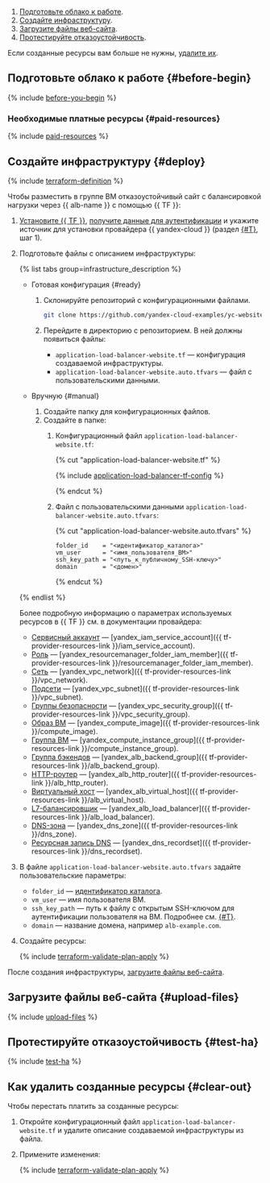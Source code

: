 1. [Подготовьте облако к работе](#before-begin).
1. [Создайте инфраструктуру](#deploy).
1. [Загрузите файлы веб-сайта](#upload-files).
1. [Протестируйте отказоустойчивость](#test-ha).

Если созданные ресурсы вам больше не нужны, [удалите их](#clear-out).

## Подготовьте облако к работе {#before-begin}

{% include [before-you-begin](../_tutorials_includes/before-you-begin.md) %}

### Необходимые платные ресурсы {#paid-resources}

{% include [paid-resources](../_tutorials_includes/alb-website/paid-resources.md) %}

## Создайте инфраструктуру {#deploy}

{% include [terraform-definition](../_tutorials_includes/terraform-definition.md) %}

Чтобы разместить в группе ВМ отказоустойчивый сайт с балансировкой нагрузки через {{ alb-name }} с помощью {{ TF }}:
1. [Установите {{ TF }}](../../tutorials/infrastructure-management/terraform-quickstart.md#install-terraform), [получите данные для аутентификации](../../tutorials/infrastructure-management/terraform-quickstart.md#get-credentials) и укажите источник для установки провайдера {{ yandex-cloud }} (раздел [{#T}](../../tutorials/infrastructure-management/terraform-quickstart.md#configure-provider), шаг 1).
1. Подготовьте файлы с описанием инфраструктуры:

   {% list tabs group=infrastructure_description %}

   - Готовая конфигурация {#ready}

     1. Склонируйте репозиторий с конфигурационными файлами.

        ```bash
        git clone https://github.com/yandex-cloud-examples/yc-website-high-availability-with-alb.git
        ```

     1. Перейдите в директорию с репозиторием. В ней должны появиться файлы:
        * `application-load-balancer-website.tf` — конфигурация создаваемой инфраструктуры.
        * `application-load-balancer-website.auto.tfvars` — файл с пользовательскими данными.

   - Вручную {#manual}

     1. Создайте папку для конфигурационных файлов.
     1. Создайте в папке:
        1. Конфигурационный файл `application-load-balancer-website.tf`:

           {% cut "application-load-balancer-website.tf" %}

           {% include [application-load-balancer-tf-config](../_tutorials_includes/alb-website/tf-config.md) %}

           {% endcut %}

        1. Файл с пользовательскими данными `application-load-balancer-website.auto.tfvars`:

           {% cut "application-load-balancer-website.auto.tfvars" %}

           ```hcl
           folder_id    = "<идентификатор_каталога>"
           vm_user      = "<имя_пользователя_ВМ>"
           ssh_key_path = "<путь_к_публичному_SSH-ключу>"
           domain       = "<домен>"
           ```

           {% endcut %}

   {% endlist %}

   Более подробную информацию о параметрах используемых ресурсов в {{ TF }} см. в документации провайдера:
   * [Сервисный аккаунт](../../iam/concepts/users/service-accounts.md) — [yandex_iam_service_account]({{ tf-provider-resources-link }}/iam_service_account).
   * [Роль](../../iam/concepts/access-control/roles.md) — [yandex_resourcemanager_folder_iam_member]({{ tf-provider-resources-link }}/resourcemanager_folder_iam_member).
   * [Сеть](../../vpc/concepts/network.md#network) — [yandex_vpc_network]({{ tf-provider-resources-link }}/vpc_network).
   * [Подсети](../../vpc/concepts/network.md#subnet) — [yandex_vpc_subnet]({{ tf-provider-resources-link }}/vpc_subnet).
   * [Группы безопасности](../../vpc/concepts/security-groups.md) — [yandex_vpc_security_group]({{ tf-provider-resources-link }}/vpc_security_group).
   * [Образ ВМ](../../compute/concepts/image.md) — [yandex_compute_image]({{ tf-provider-resources-link }}/compute_image).
   * [Группа ВМ](../../compute/concepts/instance-groups/index.md) — [yandex_compute_instance_group]({{ tf-provider-resources-link }}/compute_instance_group).
   * [Группа бэкендов](../../application-load-balancer/concepts/backend-group.md) — [yandex_alb_backend_group]({{ tf-provider-resources-link }}/alb_backend_group).
   * [HTTP-роутер](../../application-load-balancer/concepts/http-router.md) — [yandex_alb_http_router]({{ tf-provider-resources-link }}/alb_http_router).
   * [Виртуальный хост](../../application-load-balancer/concepts/http-router.md#virtual-host) — [yandex_alb_virtual_host]({{ tf-provider-resources-link }}/alb_virtual_host).
   * [L7-балансировщик](../../application-load-balancer/concepts/application-load-balancer.md) — [yandex_alb_load_balancer]({{ tf-provider-resources-link }}/alb_load_balancer).
   * [DNS-зона](../../dns/concepts/dns-zone.md) — [yandex_dns_zone]({{ tf-provider-resources-link }}/dns_zone).
   * [Ресурсная запись DNS](../../dns/concepts/resource-record.md) — [yandex_dns_recordset]({{ tf-provider-resources-link }}/dns_recordset).

1. В файле `application-load-balancer-website.auto.tfvars` задайте пользовательские параметры:
    * `folder_id` — [идентификатор каталога](../../resource-manager/operations/folder/get-id.md).
    * `vm_user` — имя пользователя ВМ.
    * `ssh_key_path` — путь к файлу с открытым SSH-ключом для аутентификации пользователя на ВМ. Подробнее см. [{#T}](../../compute/operations/vm-connect/ssh.md#creating-ssh-keys).
    * `domain` — название домена, например `alb-example.com`.

1. Создайте ресурсы:

   {% include [terraform-validate-plan-apply](../_tutorials_includes/terraform-validate-plan-apply.md) %}

После создания инфраструктуры, [загрузите файлы веб-сайта](#upload-files).

## Загрузите файлы веб-сайта {#upload-files}

{% include [upload-files](../../_tutorials/_tutorials_includes/alb-website/upload-files.md) %}

## Протестируйте отказоустойчивость {#test-ha}

{% include [test-ha](../../_tutorials/_tutorials_includes/alb-website/test-ha.md) %}

## Как удалить созданные ресурсы {#clear-out}

Чтобы перестать платить за созданные ресурсы:

1. Откройте конфигурационный файл `application-load-balancer-website.tf` и удалите описание создаваемой инфраструктуры из файла.
1. Примените изменения:

    {% include [terraform-validate-plan-apply](../_tutorials_includes/terraform-validate-plan-apply.md) %}